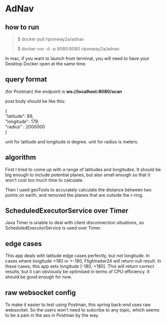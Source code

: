 # AdNav

## how to run

> $ docker pull riponway2a/adnav
> 
> $ docker run -d -p 8080:8080 riponway2a/adnav

In mac, if you want to launch from terminal, you will need to have your Desktop Docker open at the same time. 

## query format

(for Postman)
the endpoint is **ws://localhost:8080/scan**

post body should be like this:

{<br>"latitude": 89,<br>"longitude": 179,<br>"radius" : 2000000<br>}


unit for latitude and longitude is degree.
unit for radius is meters.

## algorithm

First I tried to come up with a range of latitudes and longitudes. It should be big enough to include potential planes, but also small enough so that it won't cost too much time to calculate.

Then I used geoTools to accurately calculate the distance between two points on earth, and removed the planes that are outside the r-ring. 

## ScheduledExecutorService over Timer

Java Timer is unable to deal with client disconnection situations, so ScheduledExecutorService is used over Timer. 

## edge cases

This app deals with latitude edge cases perfectly, but not longitude. In cases where longitude >180 or <-180, Flightradar24 will return null result. In these cases, this app sets longitude [-180, +180]. This will return correct results, but it can obviously be optimised in terms of CPU efficiency. It should be good enough for now. 

## raw websocket config

To make it easier to test using Postman, this spring back-end uses raw websocket. So the users won't need to subcribe to any topic, which seems to be a pain in the ass in Postman by the way. 
